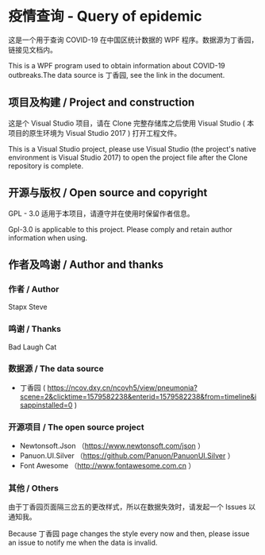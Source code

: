 # 疫情查询 - Query of epidemic
这是一个用于查询 COVID-19 在中国区统计数据的 WPF 程序。数据源为丁香园，链接见文档内。

This is a WPF program used to obtain information about COVID-19 outbreaks.The data source is 丁香园, see the link in the document.

## 项目及构建 / Project and construction
这是个 Visual Studio 项目，请在 Clone 完整存储库之后使用 Visual Studio ( 本项目的原生环境为 Visual Studio 2017 ) 打开工程文件。

This is a Visual Studio project, please use Visual Studio (the project's native environment is Visual Studio 2017) to open the project file after the Clone repository is complete.

## 开源与版权 / Open source and copyright
GPL - 3.0 适用于本项目，请遵守并在使用时保留作者信息。

Gpl-3.0 is applicable to this project. Please comply and retain author information when using.

## 作者及鸣谢 / Author and thanks
### 作者 / Author
Stapx Steve
### 鸣谢 / Thanks
Bad Laugh Cat
### 数据源 / The data source
- 丁香园 ( https://ncov.dxy.cn/ncovh5/view/pneumonia?scene=2&clicktime=1579582238&enterid=1579582238&from=timeline&isappinstalled=0 )
### 开源项目 / The open source project
- Newtonsoft.Json （https://www.newtonsoft.com/json ）
- Panuon.UI.Silver （https://github.com/Panuon/PanuonUI.Silver ）
- Font Awesome （http://www.fontawesome.com.cn ）
### 其他 / Others
由于丁香园页面隔三岔五的更改样式，所以在数据失效时，请发起一个 Issues 以通知我。

Because 丁香园 page changes the style every now and then, please issue an issue to notify me when the data is invalid.